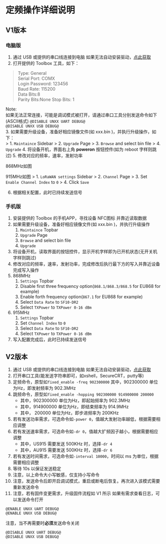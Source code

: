 # 定频操作详细说明

## V1版本

### 电脑版

1. 通过 USB 或提供的串口线连接到电脑
如果无法自动安装驱动，[点此获取](https://www.silabs.com/documents/public/software/CP210x_VCP_Windows.zip)
2. 打开提供的 Toolbox 工具，如下：

> Type: General  
> Serial Port: COMX  
> Login Password: 123456  
> Baud Rate: 115200  
> Data Bits:8  
> Parity Bits:None
> Stop Bits: 1  

Note:  
如果无法正常连接，可能是调试模式被打开，请通过串口工具分别发送命令如下(ASCII格式)
    ```@DISABLE UNXX UART DEBUG@ ```  
    ```@DISABLE UNXX USB DEBUG@ ```   
3. 如果需要升级设备，准备好相应镜像文件(如  xxx.bin )，并执行升级操作，如下：  
    > 1. `Maintaince` Sidebar
    > 2. `Upgrade` Page
    > 3. `Browse` and select bin file
    > 4. `Upgrade`
4. 将设备开机，界面右上角 **poweron** 按钮控件(如为 reboot 字样则跳过)
5. 修改对应的频率，速率，发射功率

868MHz如图

915MHz如图
    > 1. `LoRaWAN settings` Sidebar
    > 2. `Channel` Page
    > 3. Set `Enable Channel Index` to `0`
    > 4. Click `Save`

6. 根据相关配置，此时已持续发送信号

### 手机版

1. 安装提供的 Toolbox 的手机APP，寻找设备 NFC图标 并靠近读取数据
2. 如果需要升级设备，准备好相应镜像文件(如  xxx.bin )，并执行升级操作
   1. `Maintaince` Topbar
   2. `Upgrade` Page
   3. `Browse` and select bin file
   4. `Upgrade`
3. 将设备开机，读取界面的按钮控件，显示开机字样即为已开机状态(无开关机字样则跳过)
4. 修改对应的频率，速率，发射功率，完成修改后执行最下方的写入并靠近设备完成写入操作  
5. 868MHz  
   1. `Settings` Topbar
   2. Disable first three frequency option(`868.1/868.3/868.5` for EU868 for example)
   3. Enable forth frequency option(`867.1` for EU868 for example)
   4. Select `Data Rate` to `SF10-DR2`
   5. Select `TXPower` to `TXPower 0-16 dBm`  
6. 915MHz
   1. `Settings` Topbar
   2. Set `Channel Index` to `0`
   3. Select `Data Rate` to `SF10-DR2`
   4. Select `TXPower` to `TXPower 0-16 dBm`
7. 写入配置完成后，此时已持续发送信号

## V2版本

1. 通过 USB 或提供的串口线连接到电脑
如果无法自动安装驱动，[点此获取](https://www.silabs.com/documents/public/software/CP210x_VCP_Windows.zip)
2. 打开串口工具(能发送字符串即可，如xshell，SecureCRT，putty等)
3. 定频命令，原型如`fixed_enable -freq 902300000`
其中，902300000 单位为Hz，即发射频率为 902.3MHz
4. 跳频命令，原型如`fixed_enable -hopping 902300000 914900000 200000`
   - 其中，902300000 单位为Hz，即起始频率为 902.3MHz
   - 其中，914900000 单位为Hz，即结束频率为 914.9MHz
   - 其中， 200000 单位为Hz，即步进频率为 200KHz
5. 若有发送功率需求，可选命令如`-power 0`，值越大发射功率越低，根据需要相应调整
6. 若有发送速率需求，可选命令如`-dr 0`，值越大扩频因子越小，根据需要相应调整
   - 其中，US915 需要发送 500KHz 时，选择`-dr 4`
   - 其中，AU915 需要发送 500KHz 时，选择`-dr 6`
7. 若有发送时间需求，可选命令如`-interval 10000`，时间以 ms 为单位，根据需要相应调整
8. 等待 10s 以保证发送稳定
9. 注意，以上命令大小写敏感，仅支持小写命令
10. 注意，发送命令后即开启调试模式，重启或断电后恢复。再次进入该模式需要重新发送命令
11. 注意，若有固件变更需求，升级固件流程如 V1 所示
如果有需求查看日志，可以发送命令打开

```
@ENABLE UNXX UART DEBUG@  
@ENABLE UNXX USB DEBUG@  
```

注意，当不再需要时**必须**发送命令关闭

```
@DISABLE UNXX UART DEBUG@  
@DISABLE UNXX USB DEBUG@
```

